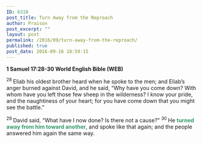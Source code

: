 ```yaml
---
ID: 6318
post_title: Turn Away from the Reproach
author: Praison
post_excerpt: ""
layout: post
permalink: /2016/09/turn-away-from-the-reproach/
published: true
post_date: 2016-09-16 18:59:15
---
```

<p class="passage-display"><strong><span class="passage-display-bcv">1 Samuel 17:28-30
</span><span class="passage-display-version">World English Bible (WEB)</span></strong></p>
<span id="en-WEB-7647" class="text 1Sam-17-28"><sup class="versenum">28 </sup>Eliab his oldest brother heard when he spoke to the men; and Eliab’s anger burned against David, and he said, “Why have you come down? With whom have you left those few sheep in the wilderness? I know your pride, and the naughtiness of your heart; for you have come down that you might see the battle.”</span>

<span id="en-WEB-7648" class="text 1Sam-17-29"><sup class="versenum">29 </sup>David said, “What have I now done? Is there not a cause?” </span><span id="en-WEB-7649" class="text 1Sam-17-30"><sup class="versenum">30 </sup>He <span style="color: #339966;"><strong>turned away from him toward another</strong></span>, and spoke like that again; and the people answered him again the same way.</span>